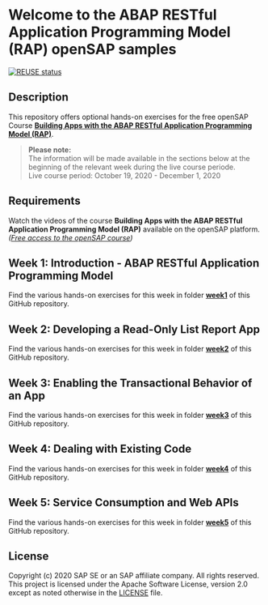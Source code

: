 # Welcome to the ABAP RESTful Application Programming Model (RAP) openSAP samples
[![REUSE status](https://api.reuse.software/badge/github.com/SAP-samples/abap-platform-rap-opensap)](https://api.reuse.software/info/github.com/SAP-samples/abap-platform-rap-opensap)    

## Description
This repository offers optional hands-on exercises for the free openSAP Course **[Building Apps with the ABAP RESTful Application Programming Model (RAP)](https://open.sap.com/courses/cp13)**.       
    
>**Please note:**  
>The information will be made available in the sections below at the beginning of the relevant week during the live course periode.    
>Live course period: October 19, 2020 - December 1, 2020
    
## Requirements
Watch the videos of the course **Building Apps with the ABAP RESTful Application Programming Model (RAP)** available on the openSAP platform. _([Free access to the openSAP course](https://open.sap.com/courses/cp13))_    
       
       
## Week 1: Introduction - ABAP RESTful Application Programming Model
Find the various hands-on exercises for this week in folder **[week1](/ABAP_Platform_RAP_OPEN_SAP/week1/README.md)** of this GitHub repository. 
        
    
## Week 2: Developing a Read-Only List Report App
Find the various hands-on exercises for this week in folder **[week2](/ABAP_Platform_RAP_OPEN_SAP/week2/README.md)** of this GitHub repository.    
    
    
## Week 3: Enabling the Transactional Behavior of an App
Find the various hands-on exercises for this week in folder **[week3](/ABAP_Platform_RAP_OPEN_SAP/week3/README.md)** of this GitHub repository. 
        
    
## Week 4: Dealing with Existing Code
Find the various hands-on exercises for this week in folder **[week4](/ABAP_Platform_RAP_OPEN_SAP/week4/README.md)** of this GitHub repository. 
    
    
## Week 5: Service Consumption and Web APIs
Find the various hands-on exercises for this week in folder **[week5](/ABAP_Platform_RAP_OPEN_SAP/week5/README.md)** of this GitHub repository. 
    
        
## License
Copyright (c) 2020 SAP SE or an SAP affiliate company. All rights reserved. This project is licensed under the Apache Software License, version 2.0 except as noted otherwise in the [LICENSE](LICENSES/Apache-2.0.txt) file.
            

